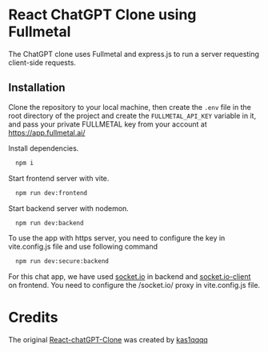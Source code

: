 # React ChatGPT Clone using Fullmetal

The ChatGPT clone uses Fullmetal and express.js to run a server requesting client-side requests.

## Installation

Clone the repository to your local machine, then create the `.env` file in the root directory of the project and create the `FULLMETAL_API_KEY` variable in it, and pass your private FULLMETAL key from your account at https://app.fullmetal.ai/

Install dependencies.
```bash
  npm i
```
Start frontend server with vite.
```bash
  npm run dev:frontend
```
Start backend server with nodemon.
```bash
  npm run dev:backend
```

To use the app with https server, you need to configure the key in vite.config.js file and use following command
```bash
  npm run dev:secure:backend
```

For this chat app, we have used [socket.io](https://www.npmjs.com/package/socket.io) in backend and [socket.io-client](https://www.npmjs.com/package/socket.io-client) on frontend. You need to configure the /socket.io/ proxy in vite.config.js file.

# Credits
The original [React-chatGPT-Clone](https://github.com/kas1qqqq/react-chatgpt-clone) was created by [kas1qqqq](https://github.com/kas1qqqq)
